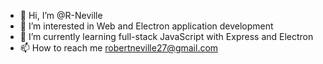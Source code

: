 - 👋 Hi, I’m @R-Neville
- 👀 I’m interested in Web and Electron application development
- 🌱 I’m currently learning full-stack JavaScript with Express and Electron
- 📫 How to reach me robertneville27@gmail.com

<!---
R-Neville/R-Neville is a ✨ special ✨ repository because its `README.md` (this file) appears on your GitHub profile.
You can click the Preview link to take a look at your changes.
--->
